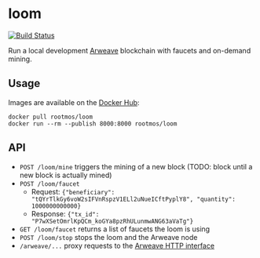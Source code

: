 # loom
[![Build Status](https://travis-ci.org/rootmos/loom.svg?branch=master)](https://travis-ci.org/rootmos/loom)

Run a local development [Arweave](https://www.arweave.org/) blockchain
with faucets and on-demand mining.

## Usage
Images are available on the [Docker Hub](https://hub.docker.com/r/rootmos/loom):
```shell
docker pull rootmos/loom
docker run --rm --publish 8000:8000 rootmos/loom
```

## API
* `POST /loom/mine` triggers the mining of a new block
  (TODO: block until a new block is actually mined)
* `POST /loom/faucet`
  - Request:
    `{"beneficiary": "tQYrTlkGy6voW2sIFVnRspzV1ELl2uNueICftPyplY8", "quantity": 1000000000000}`
  - Response:
    `{"tx_id": "P7wXSetOmrlKpQCm_koGYa8pzRhULunmwANG63aVaTg"}`
* `GET /loom/faucet` returns a list of faucets the loom is using
* `POST /loom/stop` stops the loom and the Arweave node
* `/arweave/...` proxy requests to the [Arweave HTTP interface](https://github.com/ArweaveTeam/arweave/blob/master/http_iface_docs.md)
